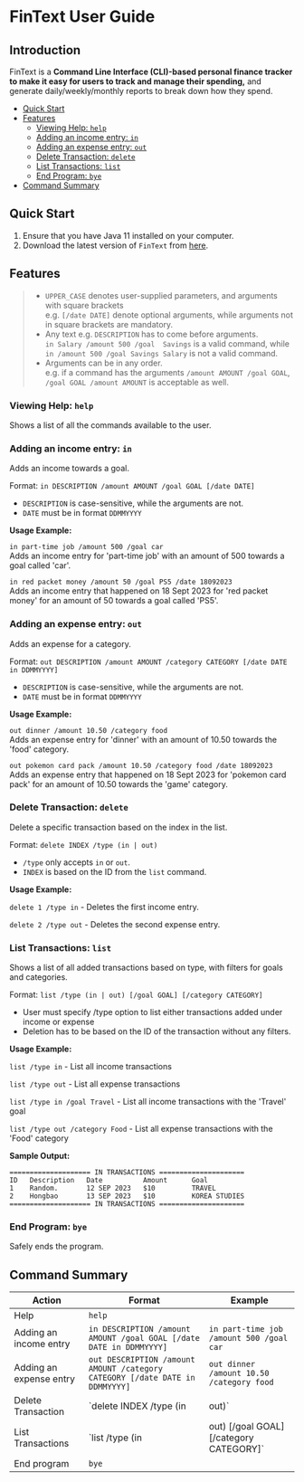 # FinText User Guide

## Introduction

FinText is a **Command Line Interface (CLI)-based personal finance tracker to make it easy for users to track and manage
their spending,** and generate daily/weekly/monthly reports to break down how they spend.

* [Quick Start](#quick-start)
* [Features](#features)
    * [Viewing Help: `help`](#viewing-help-help)
    * [Adding an income entry: `in`](#adding-an-income-entry-in)
    * [Adding an expense entry: `out`](#adding-an-expense-entry-out)
    * [Delete Transaction: `delete`](#delete-transaction-delete)
    * [List Transactions: `list`](#list-transactions-list)
    * [End Program: `bye`](#end-program-bye)
* [Command Summary](#command-summary)


## Quick Start

1. Ensure that you have Java 11 installed on your computer.
2. Download the latest version of `FinText` from [here](https://github.com/AY2324S1-CS2113-W12-3/tp/releases).

## Features

> * `UPPER_CASE` denotes user-supplied parameters, and arguments with square brackets<br> e.g. `[/date DATE]` denote
    optional arguments, while arguments not in square brackets are mandatory.
> * Any text e.g. `DESCRIPTION` has to come before arguments.<br>
    `in Salary /amount 500 /goal  Savings` is a valid command, while `in /amount 500 /goal Savings Salary` is not a valid
    command.
> * Arguments can be in any order. <br>
    e.g. if a command has the arguments `/amount AMOUNT /goal GOAL`, `/goal GOAL /amount AMOUNT` is acceptable as well.


### Viewing Help: `help`
Shows a list of all the commands available to the user.

### Adding an income entry: `in`
Adds an income towards a goal.

Format: `in DESCRIPTION /amount AMOUNT /goal GOAL [/date DATE]`

* `DESCRIPTION` is case-sensitive, while the arguments are not.
*  `DATE` must be in format `DDMMYYYY`

**Usage Example:**

`in part-time job /amount 500 /goal car` <br>
Adds an income entry for 'part-time job' with an amount of 500 towards a goal called 'car'.

`in red packet money /amount 50 /goal PS5 /date 18092023`<br>
Adds an income entry that happened on 18 Sept 2023 for 'red packet money' for an amount of 50 towards
a goal called 'PS5'.

### Adding an expense entry: `out`
Adds an expense for a category.

Format: `out DESCRIPTION /amount AMOUNT /category CATEGORY [/date DATE in DDMMYYYY]`

* `DESCRIPTION` is case-sensitive, while the arguments are not.
*  `DATE` must be in format `DDMMYYYY`

**Usage Example:**

`out dinner /amount 10.50 /category food` <br>
Adds an expense entry for 'dinner' with an amount of 10.50 towards the 'food' category.

`out pokemon card pack /amount 10.50 /category food /date 18092023`<br>
Adds an expense entry that happened on 18 Sept 2023 for 'pokemon card pack' for an amount of 10.50 towards
the 'game' category.

### Delete Transaction: `delete`
Delete a specific transaction based on the index in the list.

Format: `delete INDEX /type (in | out)`
* `/type` only accepts `in` or `out`.
*  `INDEX` is based on the ID from the `list` command.

**Usage Example:**

`delete 1 /type in` - Deletes the first income entry.

`delete 2 /type out` - Deletes the second expense entry.


### List Transactions: `list`
Shows a list of all added transactions based on type, with filters for goals and categories.

Format: `list /type (in | out) [/goal GOAL] [/category CATEGORY]`
* User must specify /type option to list either transactions added under income or expense
* Deletion has to be based on the ID of the transaction without any filters.

**Usage Example:**

`list /type in` - List all income transactions

`list /type out` - List all expense transactions

`list /type in /goal Travel` - List all income transactions with the 'Travel' goal

`list /type out /category Food` - List all expense transactions with the 'Food' category

**Sample Output:**
```
==================== IN TRANSACTIONS =====================
ID   Description   Date          Amount      Goal
1    Random.       12 SEP 2023   $10         TRAVEL
2    Hongbao       13 SEP 2023   $10         KOREA STUDIES
==================== IN TRANSACTIONS =====================
```
### End Program: `bye`
Safely ends the program.

## Command Summary

| Action                  | Format                                                                      | Example                                                   |
|-------------------------|-----------------------------------------------------------------------------|-----------------------------------------------------------|
| Help                    | `help`                                                                      |                                                           |
| Adding an income entry  | `in DESCRIPTION /amount AMOUNT /goal GOAL [/date DATE in DDMMYYYY]`         | `in part-time job /amount 500 /goal car`                  |
| Adding an expense entry | `out DESCRIPTION /amount AMOUNT /category CATEGORY [/date DATE in DDMMYYYY]`| `out dinner /amount 10.50 /category food`                 |
| Delete Transaction      | `delete INDEX /type (in | out)`                                             | `delete 1 /type in`                                       |
| List Transactions       | `list /type (in | out) [/goal GOAL] [/category CATEGORY]`                   | `list /type in`                                           |
| End program             | `bye`                                                                       |                                                           |


